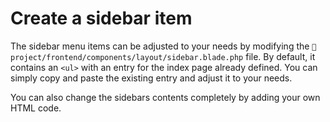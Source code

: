 # Create a sidebar item
The sidebar menu items can be adjusted to your needs by modifying the `📄 project/frontend/components/layout/sidebar.blade.php` file. By default, it contains an `<ul>` with an entry for the index page already defined. You can simply copy and paste the existing entry and adjust it to your needs.

You can also change the sidebars contents completely by adding your own HTML code.
